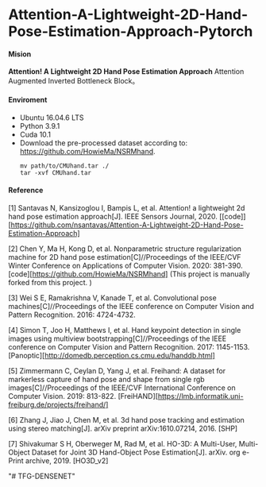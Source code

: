 # Attention-A-Lightweight-2D-Hand-Pose-Estimation-Approach-Pytorch

#### Mision
**Attention! A Lightweight 2D Hand Pose Estimation Approach**  Attention Augmented Inverted Bottleneck Block。

#### Enviroment

- Ubuntu 16.04.6 LTS
- Python 3.9.1
- Cuda 10.1
- Download the pre-processed dataset according to: https://github.com/HowieMa/NSRMhand. 
    ```
    mv path/to/CMUhand.tar ./
    tar -xvf CMUhand.tar
    ```

#### Reference

[1] Santavas N, Kansizoglou I, Bampis L, et al. Attention! a lightweight 2d hand pose estimation approach[J]. IEEE Sensors Journal, 2020. [[code]][https://github.com/nsantavas/Attention-A-Lightweight-2D-Hand-Pose-Estimation-Approach]

[2] Chen Y, Ma H, Kong D, et al. Nonparametric structure regularization machine for 2D hand pose estimation[C]//Proceedings of the IEEE/CVF Winter Conference on Applications of Computer Vision. 2020: 381-390. [code][https://github.com/HowieMa/NSRMhand] (This project is manually forked from this project. )

[3] Wei S E, Ramakrishna V, Kanade T, et al. Convolutional pose machines[C]//Proceedings of the IEEE conference on Computer Vision and Pattern Recognition. 2016: 4724-4732.

[4] Simon T, Joo H, Matthews I, et al. Hand keypoint detection in single images using multiview bootstrapping[C]//Proceedings of the IEEE conference on Computer Vision and Pattern Recognition. 2017: 1145-1153. [Panoptic][http://domedb.perception.cs.cmu.edu/handdb.html]

[5] Zimmermann C, Ceylan D, Yang J, et al. Freihand: A dataset for markerless capture of hand pose and shape from single rgb images[C]//Proceedings of the IEEE/CVF International Conference on Computer Vision. 2019: 813-822. [FreiHAND][https://lmb.informatik.uni-freiburg.de/projects/freihand/]

[6] Zhang J, Jiao J, Chen M, et al. 3d hand pose tracking and estimation using stereo matching[J]. arXiv preprint arXiv:1610.07214, 2016. [SHP]

[7] Shivakumar S H, Oberweger M, Rad M, et al. HO-3D: A Multi-User, Multi-Object Dataset for Joint 3D Hand-Object Pose Estimation[J]. arXiv. org e-Print archive, 2019. [HO3D_v2]

"# TFG-DENSENET" 
